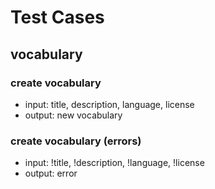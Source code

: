 # Test Cases

## vocabulary

### create vocabulary

* input: title, description, language, license
* output: new vocabulary

### create vocabulary (errors)

* input: !title, !description, !language, !license
* output: error
